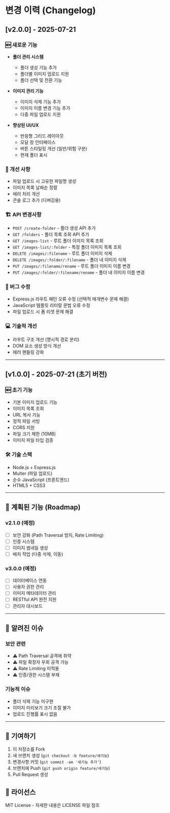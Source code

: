 # 변경 이력 (Changelog)

## [v2.0.0] - 2025-07-21

### 🆕 새로운 기능
- **폴더 관리 시스템**
  - 폴더 생성 기능 추가
  - 폴더별 이미지 업로드 지원
  - 폴더 선택 및 전환 기능

- **이미지 관리 기능**
  - 이미지 삭제 기능 추가
  - 이미지 이름 변경 기능 추가
  - 다중 파일 업로드 지원

- **향상된 UI/UX**
  - 반응형 그리드 레이아웃
  - 모달 창 인터페이스
  - 버튼 스타일링 개선 (일반/위험 구분)
  - 현재 폴더 표시

### 🔧 개선 사항
- 파일 업로드 시 고유한 파일명 생성
- 이미지 목록 날짜순 정렬
- 에러 처리 개선
- 콘솔 로그 추가 (디버깅용)

### 🏗️ API 변경사항
- `POST /create-folder` - 폴더 생성 API 추가
- `GET /folders` - 폴더 목록 조회 API 추가
- `GET /images-list` - 루트 폴더 이미지 목록 조회
- `GET /images-list/:folder` - 특정 폴더 이미지 목록 조회
- `DELETE /images/:filename` - 루트 폴더 이미지 삭제
- `DELETE /images/:folder/:filename` - 폴더 내 이미지 삭제
- `PUT /images/:filename/rename` - 루트 폴더 이미지 이름 변경
- `PUT /images/:folder/:filename/rename` - 폴더 내 이미지 이름 변경

### 🐛 버그 수정
- Express.js 라우트 패턴 오류 수정 (선택적 매개변수 문제 해결)
- JavaScript 템플릿 리터럴 문법 오류 수정
- 파일 업로드 시 폼 리셋 문제 해결

### 💻 기술적 개선
- 라우트 구조 개선 (명시적 경로 분리)
- DOM 요소 생성 방식 개선
- 에러 핸들링 강화

---

## [v1.0.0] - 2025-07-21 (초기 버전)

### 🆕 초기 기능
- 기본 이미지 업로드 기능
- 이미지 목록 조회
- URL 복사 기능
- 정적 파일 서빙
- CORS 지원
- 파일 크기 제한 (10MB)
- 이미지 파일 타입 검증

### 🛠️ 기술 스택
- Node.js + Express.js
- Multer (파일 업로드)
- 순수 JavaScript (프론트엔드)
- HTML5 + CSS3

---

## 🔮 계획된 기능 (Roadmap)

### v2.1.0 (예정)
- [ ] 보안 강화 (Path Traversal 방지, Rate Limiting)
- [ ] 인증 시스템
- [ ] 이미지 썸네일 생성
- [ ] 배치 작업 (다중 삭제, 이동)

### v3.0.0 (예정)
- [ ] 데이터베이스 연동
- [ ] 사용자 권한 관리
- [ ] 이미지 메타데이터 관리
- [ ] RESTful API 완전 지원
- [ ] 관리자 대시보드

---

## 📝 알려진 이슈

### 보안 관련
- ⚠️ Path Traversal 공격에 취약
- ⚠️ 파일 확장자 우회 공격 가능
- ⚠️ Rate Limiting 미적용
- ⚠️ 인증/권한 시스템 부재

### 기능적 이슈
- 폴더 삭제 기능 미구현
- 이미지 미리보기 크기 조절 불가
- 업로드 진행률 표시 없음

---

## 🤝 기여하기

1. 이 저장소를 Fork
2. 새 브랜치 생성 (`git checkout -b feature/새기능`)
3. 변경사항 커밋 (`git commit -am '새기능 추가'`)
4. 브랜치에 Push (`git push origin feature/새기능`)
5. Pull Request 생성

## 📄 라이선스

MIT License - 자세한 내용은 LICENSE 파일 참조
